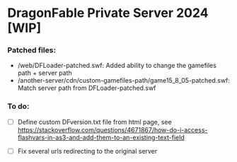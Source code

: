 # DragonFable Private Server 2024 [WIP]

### Patched files:

- /web/DFLoader-patched.swf: Added ability to change the gamefiles path + server path
- /another-server/cdn/custom-gamefiles-path/game15_8_05-patched.swf: Match server path from DFLoader-patched.swf

### To do:

- [ ] Define custom DFversion.txt file from html page, see https://stackoverflow.com/questions/4671867/how-do-i-access-flashvars-in-as3-and-add-them-to-an-existing-text-field
- [ ] Fix several urls redirecting to the original server


